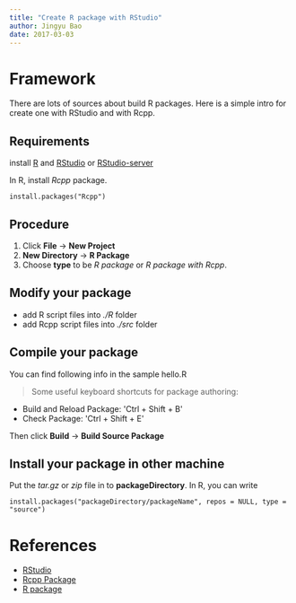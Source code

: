 ```yaml
---
title: "Create R package with RStudio"
author: Jingyu Bao
date: 2017-03-03
---
```


# Framework

There are lots of sources about build R packages. Here is a simple intro for create one with RStudio and with Rcpp.

## Requirements

install [R](https://www.r-project.org/) and [RStudio](https://www.rstudio.com/) or [RStudio-server](https://www.rstudio.com/products/rstudio/download-server/)

In R, install _Rcpp_ package.
```
install.packages("Rcpp")
```

## Procedure

1. Click **File** -> **New Project**
2. **New Directory** -> **R Package**
3. Choose **type** to be _R package_ or _R package with Rcpp_.

## Modify your package

* add R script files into _./R_ folder
* add Rcpp script files into _./src_ folder

## Compile your package

You can find following info in the sample hello.R
>   Some useful keyboard shortcuts for package authoring:
*   Build and Reload Package:  'Ctrl + Shift + B'
*   Check Package:             'Ctrl + Shift + E'

Then click **Build** -> **Build Source Package**

## Install your package in other machine

Put the _tar.gz_ or _zip_ file in to **packageDirectory**. 
In R, you can write
```
install.packages("packageDirectory/packageName", repos = NULL, type = "source")
```
# References

* [RStudio](https://support.rstudio.com/hc/en-us/articles/200486488-Developing-Packages-with-RStudio)
* [Rcpp Package](https://support.rstudio.com/hc/en-us/articles/200486088-Using-Rcpp-with-RStudio)
* [R package](http://r-pkgs.had.co.nz/)
